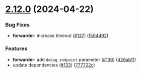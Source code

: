 # [2.12.0](https://github.com/observeinc/terraform-aws-collection/compare/v2.11.1...v2.12.0) (2024-04-22)


### Bug Fixes

* **forwarder:** increase timeout ([#137](https://github.com/observeinc/terraform-aws-collection/issues/137)) ([f504492](https://github.com/observeinc/terraform-aws-collection/commit/f504492b76b7fbad8a42f4352e8ba5eb09704975))


### Features

* **forwarder:** add `debug_endpoint` parameter ([#136](https://github.com/observeinc/terraform-aws-collection/issues/136)) ([426ab11](https://github.com/observeinc/terraform-aws-collection/commit/426ab11a85ed0736cf79244226b14616736e2cea))
* update dependencies ([#133](https://github.com/observeinc/terraform-aws-collection/issues/133)) ([777722c](https://github.com/observeinc/terraform-aws-collection/commit/777722c4a70585c48e79b81ff1f613ba194238ac))



